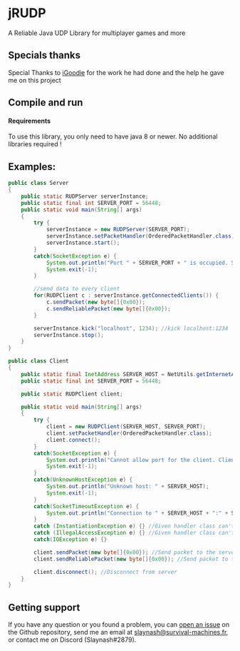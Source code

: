 # jRUDP
A Reliable Java UDP Library for multiplayer games and more

Specials thanks
---
Special Thanks to [iGoodie](https://github.com/iGoodie) for the work he had done and the help he gave me on this project

Compile and run
---
#### Requirements
To use this library, you only need to have java 8 or newer. No additional libraries required !

Examples:
---
```java
public class Server
{
	public static RUDPServer serverInstance;
	public static final int SERVER_PORT = 56448;
	public static void main(String[] args)
	{
		try {
			serverInstance = new RUDPServer(SERVER_PORT);
			serverInstance.setPacketHandler(OrderedPacketHandler.class);
			serverInstance.start();
		}
		catch(SocketException e) {
			System.out.println("Port " + SERVER_PORT + " is occupied. Server couldn't be initialized.");
			System.exit(-1);
		}

		//send data to every client
		for(RUDPClient c : serverInstance.getConnectedClients()) {
			c.sendPacket(new byte[]{0x00});
			c.sendReliablePacket(new byte[]{0x00});
		}

		serverInstance.kick("localhost", 1234); //kick localhost:1234
		serverInstance.stop();
	}
}
```

```java
public class Client
{
	public static final InetAddress SERVER_HOST = NetUtils.getInternetAdress("localhost");
	public static final int SERVER_PORT = 56448;

	public static RUDPClient client;

	public static void main(String[] args)
	{
		try {
			client = new RUDPClient(SERVER_HOST, SERVER_PORT);
			client.setPacketHandler(OrderedPacketHandler.class);
			client.connect();
		}
		catch(SocketException e) {
			System.out.println("Cannot allow port for the client. Client can't be launched.");
			System.exit(-1);
		}
		catch(UnknownHostException e) {
			System.out.println("Unknown host: " + SERVER_HOST);
			System.exit(-1);
		}
		catch(SocketTimeoutException e) {
			System.out.println("Connection to " + SERVER_HOST + ":" + SERVER_PORT + " timed out.");
		}
		catch (InstantiationException e) {} //Given handler class can't be instantiated.
		catch (IllegalAccessException e) {} //Given handler class can't be accessed.
		catch(IOException e) {}

		client.sendPacket(new byte[]{0x00}); //Send packet to the server
		client.sendReliablePacket(new byte[]{0x00}); //Send packet to the server

		client.disconnect(); //Disconnect from server
	}
}
```

## Getting support
If you have any question or you found a problem, you can [open an issue](https://github.com/Slaynash/Reliable-UDP-library/issues) on the Github repository, send me an email at [slaynash@survival-machines.fr](mailto:slaynash@survival-machines.fr), or contact me on Discord (Slaynash#2879).
